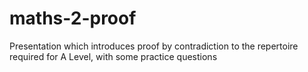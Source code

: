 # maths-2-proof

Presentation which introduces proof by contradiction to the repertoire required for A Level, with some practice questions
